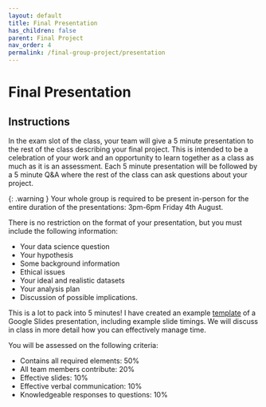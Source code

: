 ```yaml
---
layout: default
title: Final Presentation
has_children: false
parent: Final Project
nav_order: 4
permalink: /final-group-project/presentation
---
```


<h1>Final Presentation</h1>

<h2>Instructions</h2>

In the exam slot of the class, your team will give a 5 minute presentation to the rest of the class describing your final project. This is intended to be a celebration of your work and an opportunity to learn together as a class as much as it is an assessment. Each 5 minute presentation will be followed by a 5 minute Q&A where the rest of the class can ask questions about your project.

{: .warning }
Your whole group is required to be present in-person for the entire duration of the presentations: 3pm-6pm Friday 4th August.

There is no restriction on the format of your presentation, but you must include the following information:

- Your data science question
- Your hypothesis
- Some background information
- Ethical issues
- Your ideal and realistic datasets
- Your analysis plan
- Discussion of possible implications.

This is a lot to pack into 5 minutes! I have created an example [template](https://docs.google.com/presentation/d/1gqnNZogmF5n5hjLANlgyXJyQdjFWNWKMK88aRke1jK0/edit?usp=sharing) of a Google Slides presentation, including example slide timings. We will discuss in class in more detail how you can effectively manage time.

You will be assessed on the following criteria:

- Contains all required elements: 50%
- All team members contribute: 20%
- Effective slides: 10%
- Effective verbal communication: 10%
- Knowledgeable responses to questions: 10%